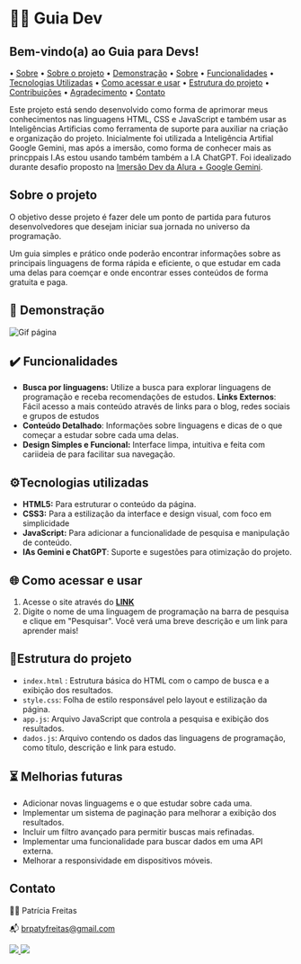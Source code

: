 # 👩‍💻 Guia Dev

## Bem-vindo(a) ao **Guia para Devs**! 


• [Sobre](#sobre) • [Sobre o projeto](#sobre-o-projeto) • [Demonstração](#demonstracao) • [Sobre](#sobre) • [Funcionalidades](#como-visualizar-o-projeto) • [Tecnologias Utilizadas](#tecnologias-utilizadas) 
• [Como acessar e usar](#como-usar) • [Estrutura do projeto](#estrutura-do-projeto) 
• [Contribuições](#contribuições) • [Agradecimento](#agradecimento) 
• [Contato](#contato)

Este projeto está sendo desenvolvido como forma de aprimorar meus conhecimentos nas linguagens HTML, CSS e JavaScript e também usar as Inteligências Artificias como ferramenta de suporte para auxiliar na criação e organização do projeto. Inicialmente foi utilizada a Inteligência Artifial Google Gemini, mas após a imersão, como forma de conhecer mais as princppais I.As estou usando também também a I.A ChatGPT. Foi idealizado durante desafio proposto na [Imersão Dev da Alura + Google Gemini](). 

## Sobre o projeto

O objetivo desse projeto é fazer dele um ponto de partida para futuros desenvolvedores que desejam iniciar sua jornada no universo da programação.

Um guia simples e prático onde poderão encontrar informações sobre as principais linguagens de forma rápida e eficiente, o que estudar em cada uma delas para coemçar e onde encontrar esses conteúdos de forma gratuita e  paga.

## 👀 Demonstração 

![Gif página](https://blogger.googleusercontent.com/img/b/R29vZ2xl/AVvXsEgDFjuomU0dIA2shEjTmaJ09eF-AAzToefcFUeAaQb2ubqnIPINLKZMplH8ANp85upooJpzOlRB6AHCewY-FdnO4YQ69yqxxi1KEFlh1fzRASq9pX1XFR5y_PASf5VLGigDI3eK8vhqoNYsOPKhGQzNSVb5St4_bmcpX-rTRBzhBVLo_4WY7s-2SNg-y3bk/s16000/site-guiadev.gif)

 ## ✔️ Funcionalidades

-  **Busca por linguagens:** Utilize a busca para explorar linguagens de programação e receba recomendações de estudos.
**Links Externos**: Fácil acesso a mais conteúdo através de links para o blog, redes sociais e grupos de estudos
- **Conteúdo Detalhado**: Informações sobre linguagens e dicas de  o que começar a estudar sobre cada uma delas.
-  **Design Simples e Funcional:** Interface limpa, intuitiva e feita com cariideia de para facilitar sua navegação.

## ⚙️Tecnologias utilizadas

- **HTML5:** Para estruturar o conteúdo da página.
- **CSS3:** Para a estilização da interface e design visual, com foco em simplicidade 
- **JavaScript:** Para adicionar a funcionalidade de pesquisa e manipulação de conteúdo.
- **IAs Gemini e ChatGPT**: Suporte e sugestões para otimização do projeto.

## 🌐 Como acessar e usar

1. Acesse o site através do  [**LINK**](https://patyfreitasbr.github.io/guia-dev-site)
2. Digite o nome de uma linguagem de programação na barra de pesquisa e clique em "Pesquisar". Você verá uma breve descrição e um link para aprender mais!

## 📂Estrutura do projeto

- `index.html` : Estrutura básica do HTML com o campo de busca e a exibição dos resultados.
- `style.css`: Folha de estilo responsável pelo layout e estilização da página.
- `app.js`: Arquivo JavaScript que controla a pesquisa e exibição dos resultados.
- `dados.js`: Arquivo contendo os dados das linguagens de programação, como título, descrição e link para estudo.

## ⏳ Melhorias futuras

- Adicionar novas linguagems e o que estudar sobre cada uma.
- Implementar um sistema de paginação para melhorar a exibição dos resultados.
- Incluir um filtro avançado para permitir buscas mais refinadas.
- Implementar uma funcionalidade para buscar dados em uma API externa.
- Melhorar a responsividade em dispositivos móveis.

## Contato

👩‍💻 Patrícia Freitas

📬 brpatyfreitas@gmail.com

 <div><a href="https://www.linkedin.com/in/patyfreitasbr"><img src="https://img.shields.io/badge/LinkedIn-0077B5?style=for-the-badge&logo=linkedin&logoColor=white" target="_blank"></>
  <a href="https://www.instagram.com/patyfreitasbr"><img src="https://img.shields.io/badge/Instagram-E4405F?style=for-the-badge&logo=instagram&logoColor=white" target="_blank"></></div>



   


